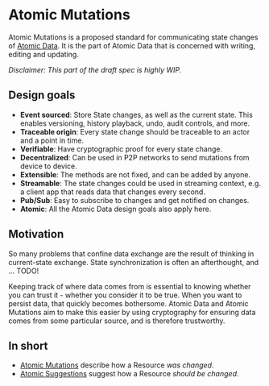 # Atomic Mutations

Atomic Mutations is a proposed standard for communicating state changes of [Atomic Data](../core/intro.md).
It is the part of Atomic Data that is concerned with writing, editing and updating.

_Disclaimer: This part of the draft spec is highly WIP._

## Design goals

- **Event sourced**: Store State changes, as well as the current state. This enables versioning, history playback, undo, audit controls, and more.
- **Traceable origin**: Every state change should be traceable to an actor and a point in time.
- **Verifiable**: Have cryptographic proof for every state change.
- **Decentralized**: Can be used in P2P networks to send mutations from device to device.
- **Extensible**: The methods are not fixed, and can be added by anyone.
- **Streamable**: The state changes could be used in streaming context, e.g. a client app that reads data that changes every second.
- **Pub/Sub**: Easy to subscribe to changes and get notified on changes.
- **Atomic**: All the Atomic Data design goals also apply here.

## Motivation

So many problems that confine data exchange are the result of thinking in current-state exchange.
State synchronization is often an afterthought, and ... TODO!

Keeping track of where data comes from is essential to knowing whether you can trust it - whether you consider it to be true.
When you want to persist data, that quickly becomes bothersome.
Atomic Data and Atomic Mutations aim to make this easier by using cryptography for ensuring data comes from some particular source, and is therefore trustworthy.

## In short

- [Atomic Mutations](concepts.md) describe how a Resource _was changed_.
- [Atomic Suggestions](concepts.md) suggest how a Resource _should be changed_.

